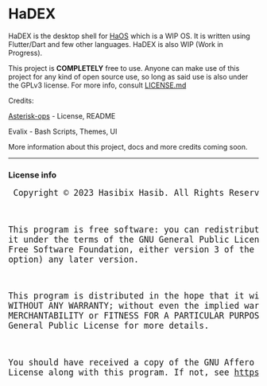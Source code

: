 # HaDEX
HaDEX is the desktop shell for [HaOS](https://github.com/Hasibix/HaOS) which is a WIP OS. It is written using Flutter/Dart and few other languages. HaDEX is also WIP (Work in Progress).

This project is **COMPLETELY** free to use. Anyone can make use of this project for any kind of open source use, so long as said use is also under the GPLv3 license. For more info, consult [LICENSE.md](https://github.com/Hasibix/HaDEX/blob/master/LICENSE.md)

Credits:

[Asterisk-ops](https://github.com/Ast3risk-ops) - License, README

Evalix - Bash Scripts, Themes, UI

More information about this project, docs and more credits coming soon.

---------------------------------------------------

### License info
<big><pre>
Copyright © 2023 Hasibix Hasib. All Rights Reserved.

This program is free software: you can redistribute
it and/or modify it under the terms of the GNU General
Public License as published by the Free Software Foundation,
either version 3 of the License, or (at your option) any later version.

This program is distributed in the hope that it will be useful,
but WITHOUT ANY WARRANTY; without even the implied warranty of MERCHANTABILITY
or FITNESS FOR A PARTICULAR PURPOSE. See the GNU Affero General Public License for more details.

You should have received a copy of the GNU Affero General Public License
along with this program. If not, see https://www.gnu.org/licenses.
</pre></big>
